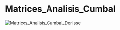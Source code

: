 # Matrices_Analisis_Cumbal
![Matrices_Analisis_Cumbal_Denisse](https://user-images.githubusercontent.com/65981417/121578317-2a10a500-c9f0-11eb-8ce0-36735df34240.png)
